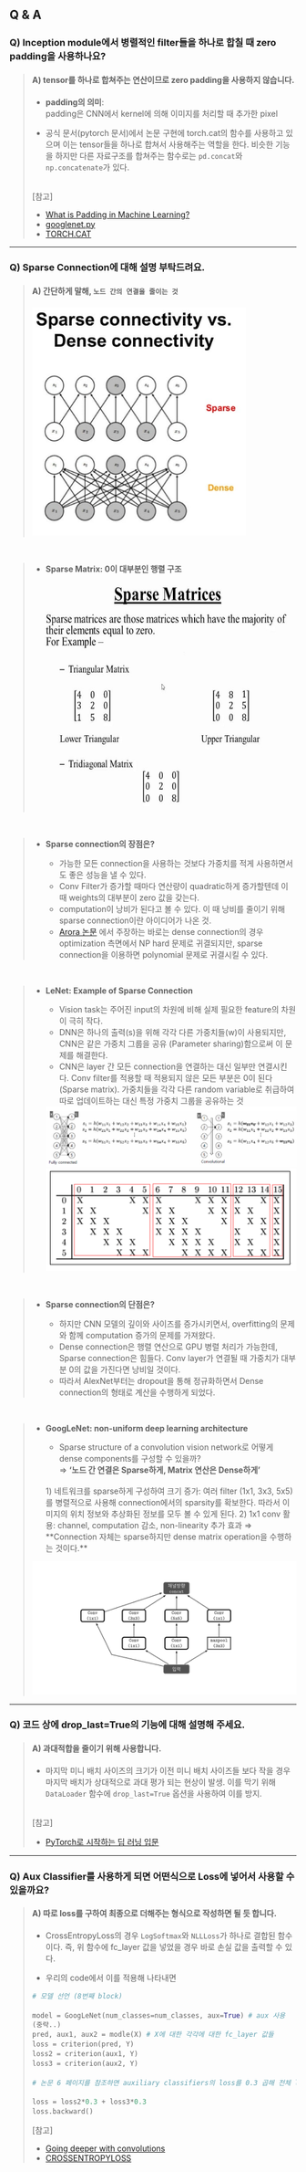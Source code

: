 ## Q & A
 
### Q) Inception module에서 병렬적인 filter들을 하나로 합칠 때 zero padding을 사용하나요?
> #### A) tensor를 하나로 합쳐주는 연산이므로 zero padding을 사용하지 않습니다.
> 
> - **padding의 의미**:   
>   padding은 CNN에서 kernel에 의해 이미지를 처리할 때 추가한 pixel   
> 
> - 공식 문서(pytorch 문서)에서 논문 구현에 torch.cat의 함수를 사용하고 있으며 이는 tensor들을 하나로 합쳐서 사용해주는 역할을 한다. 비슷한 기능을 하지만 다른 자료구조를 합쳐주는 함수로는 `pd.concat`와 `np.concatenate`가 있다.
> <br>
>   [참고]
>   
> - [What is Padding in Machine Learning?](https://deepai.org/machine-learning-glossary-and-terms/padding)
> - [googlenet.py](https://github.com/pytorch/vision/blob/master/torchvision/models/googlenet.py)
> - [TORCH.CAT](https://pytorch.org/docs/stable/generated/torch.cat.html)

----

### Q) Sparse Connection에 대해 설명 부탁드려요.
> #### A) 간단하게 말해, `노드 간의 연결을 줄이는 것`
> 
> <img src='image/sparse_vs_dense.png' height = '400'>      

<br>  

> - **Sparse Matrix: 0이 대부분인 행렬 구조**    
>   
> <img src='image/sparse_matrix.jpg' height = '400'> 
     
<br>

> - **Sparse connection의 장점은?**   
>    
>   - 가능한 모든 connection을 사용하는 것보다 가중치를 적게 사용하면서도 좋은 성능을 낼 수 있다.     
>   - Conv Filter가 증가할 때마다 연산량이 quadratic하게 증가할텐데 이 때 weights의 대부분이 zero 값을 갖는다. 
>   - computation이 낭비가 된다고 볼 수 있다. 이 때 낭비를 줄이기 위해 sparse connection이란 아이디어가 나온 것.    
>   - [Arora 논문](https://arxiv.org/pdf/1310.6343.pdf) 에서 주장하는 바로는 dense connection의 경우 optimization 측면에서 NP hard 문제로 귀결되지만, sparse connection을 이용하면 polynomial 문제로 귀결시킬 수 있다.     
 
<br>   

> - **LeNet: Example of Sparse Connection**    
>      
>   - Vision task는 주어진 input의 차원에 비해 실제 필요한 feature의 차원이 극히 작다.    
>   - DNN은 하나의 출력(s)을 위해 각각 다른 가중치들(w)이 사용되지만, CNN은 같은 가중치 그룹을 공유 (Parameter sharing)함으로써 이 문제를 해결한다.       
>   - CNN은 layer 간 모든 connection을 연결하는 대신 일부만 연결시킨다. Conv filter를 적용할 때 적용되지 않은 모든 부분은 0이 된다 (Sparse matrix). 가중치들을 각각 다른 random variable로 취급하여 따로 업데이트하는 대신 특정 가중치 그룹을 공유하는 것     
>   
>   <img src='image/DNN_vs_CNN.png'>    
>   <img src='image/lenet.png'>

<br>   

> -	**Sparse connection의 단점은?**       
> 
>   - 하지만 CNN 모델의 깊이와 사이즈를 증가시키면서, overfitting의 문제와 함께 computation 증가의 문제를 가져왔다. 
>   - Dense connection은 행렬 연산으로 GPU 병렬 처리가 가능한데, Sparse connection은 힘들다. Conv layer가 연결될 때 가중치가 대부분 0의 값을 가진다면 낭비일 것이다. 
>   - 따라서 AlexNet부터는 dropout을 통해 정규화하면서 Dense connection의 형태로 계산을 수행하게 되었다. 
   
<br>

> - **GoogLeNet: non-uniform deep learning architecture** 
> 
>   - Sparse structure of a convolution vision network로 어떻게 dense components를 구성할 수 있을까?      
>   ⇒ **‘노드 간 연결은 Sparse하게, Matrix 연산은 Dense하게’**     
>   <br>
>   1) 네트워크를 sparse하게 구성하여 크기 증가: 여러 filter (1x1, 3x3, 5x5)를 병렬적으로 사용해 connection에서의 sparsity를 확보한다. 따라서 이미지의 위치 정보와 추상화된 정보를 모두 볼 수 있게 된다.
>   2) 1x1 conv 활용: channel, computation 감소, non-linearity 추가 효과     
>   ⇒ **Connection 자체는 sparse하지만 dense matrix operation을 수행하는 것이다.**
>  <img src='image/inception.png'>

----

### Q) 코드 상에 drop_last=True의 기능에 대해 설명해 주세요.
> #### A) 과대적합을 줄이기 위해 사용합니다.
> - 마지막 미니 배치 사이즈의 크기가 이전 미니 배치 사이즈들 보다 작을 경우 마지막 배치가 상대적으로 과대 평가 되는 현상이 발생. 이를 막기 위해 `DataLoader` 함수에 `drop_last=True` 옵션을 사용하여 이를 방지.
> <br>
> [참고]
> 
> - [PyTorch로 시작하는 딥 러닝 입문](https://wikidocs.net/60324)

----

### Q) Aux Classifier를 사용하게 되면 어떤식으로 Loss에 넣어서 사용할 수 있을까요?
> #### A) 따로 loss를 구하여 최종으로 더해주는 형식으로 작성하면 될 듯 합니다.
> - CrossEntropyLoss의 경우 `LogSoftmax`와 `NLLLoss`가 하나로 결합된 함수이다. 즉, 위 함수에 fc_layer 값을 넣었을 경우 바로 손실 값을 출력할 수 있다.  
> 
> - 우리의 code에서 이를 적용해 나타내면  
> ```python
> # 모델 선언 (8번째 block)
> 
> model = GoogLeNet(num_classes=num_classes, aux=True) # aux 사용
> (중략..)
> pred, aux1, aux2 = modle(X) # X에 대한 각각에 대한 fc_layer 값들
> loss = criterion(pred, Y)
> loss2 = criterion(aux1, Y)
> loss3 = criterion(aux2, Y)
> 
> # 논문 6 페이지를 참조하면 auxiliary classifiers의 loss를 0.3 곱해 전체 loss에 더해 준다고 나와있다.
> 
> loss = loss2*0.3 + loss3*0.3 
> loss.backward()
> ```
> [참고]
> 
> - [Going deeper with convolutions](https://arxiv.org/pdf/1409.4842.pdf)
> - [CROSSENTROPYLOSS](https://pytorch.org/docs/stable/generated/torch.nn.CrossEntropyLoss.html)

